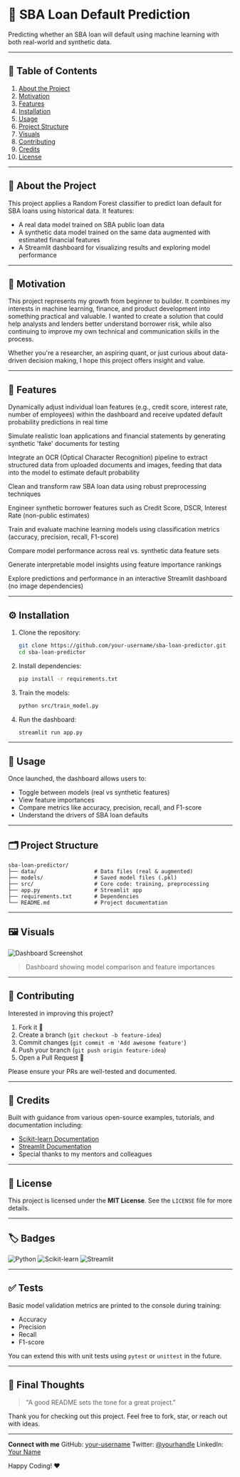# 📌 SBA Loan Default Prediction

Predicting whether an SBA loan will default using machine learning with both real-world and synthetic data.

---

## 📝 Table of Contents

1. [About the Project](#about-the-project)
2. [Motivation](#motivation)
3. [Features](#features)
4. [Installation](#installation)
5. [Usage](#usage)
6. [Project Structure](#project-structure)
7. [Visuals](#visuals)
8. [Contributing](#contributing)
9. [Credits](#credits)
10. [License](#license)

---

## 📖 About the Project

This project applies a Random Forest classifier to predict loan default for SBA loans using historical data. It features:

* A real data model trained on SBA public loan data
* A synthetic data model trained on the same data augmented with estimated financial features
* A Streamlit dashboard for visualizing results and exploring model performance

---

## 🚀 Motivation

This project represents my growth from beginner to builder. It combines my interests in machine learning, finance, and product development into something practical and valuable. I wanted to create a solution that could help analysts and lenders better understand borrower risk, while also continuing to improve my own technical and communication skills in the process.

Whether you're a researcher, an aspiring quant, or just curious about data-driven decision making, I hope this project offers insight and value.

---

## 🌟 Features

Dynamically adjust individual loan features (e.g., credit score, interest rate, number of employees) within the dashboard and receive updated default probability predictions in real time

Simulate realistic loan applications and financial statements by generating synthetic 'fake' documents for testing

Integrate an OCR (Optical Character Recognition) pipeline to extract structured data from uploaded documents and images, feeding that data into the model to estimate default probability

Clean and transform raw SBA loan data using robust preprocessing techniques

Engineer synthetic borrower features such as Credit Score, DSCR, Interest Rate (non-public estimates)

Train and evaluate machine learning models using classification metrics (accuracy, precision, recall, F1-score)

Compare model performance across real vs. synthetic data feature sets

Generate interpretable model insights using feature importance rankings

Explore predictions and performance in an interactive Streamlit dashboard (no image dependencies)

---

## ⚙️ Installation

1. Clone the repository:

   ```bash
   git clone https://github.com/your-username/sba-loan-predictor.git
   cd sba-loan-predictor
   ```

2. Install dependencies:

   ```bash
   pip install -r requirements.txt
   ```

3. Train the models:

   ```bash
   python src/train_model.py
   ```

4. Run the dashboard:

   ```bash
   streamlit run app.py
   ```

---

## 🧠 Usage

Once launched, the dashboard allows users to:

* Toggle between models (real vs synthetic features)
* View feature importances
* Compare metrics like accuracy, precision, recall, and F1-score
* Understand the drivers of SBA loan defaults

---

## 🗂 Project Structure

```
sba-loan-predictor/
├── data/                  # Data files (real & augmented)
├── models/                # Saved model files (.pkl)
├── src/                   # Core code: training, preprocessing
├── app.py                 # Streamlit app
├── requirements.txt       # Dependencies
└── README.md              # Project documentation
```

---

## 🖼 Visuals

![Dashboard Screenshot](https://via.placeholder.com/800x400.png?text=Insert+your+dashboard+image+here)

> Dashboard showing model comparison and feature importances

---

## 🤝 Contributing

Interested in improving this project?

1. Fork it 🍴
2. Create a branch (`git checkout -b feature-idea`)
3. Commit changes (`git commit -m 'Add awesome feature'`)
4. Push your branch (`git push origin feature-idea`)
5. Open a Pull Request 🚀

Please ensure your PRs are well-tested and documented.

---

## 🙌 Credits

Built with guidance from various open-source examples, tutorials, and documentation including:

* [Scikit-learn Documentation](https://scikit-learn.org/stable/)
* [Streamlit Documentation](https://docs.streamlit.io/)
* Special thanks to my mentors and colleagues

---

## 📄 License

This project is licensed under the **MIT License**. See the `LICENSE` file for more details.

---

## 🏷️ Badges

![Python](https://img.shields.io/badge/Python-3.8+-blue)
![Scikit-learn](https://img.shields.io/badge/ML-Scikit--learn-yellow)
![Streamlit](https://img.shields.io/badge/WebApp-Streamlit-red)

---

## ✅ Tests

Basic model validation metrics are printed to the console during training:

* Accuracy
* Precision
* Recall
* F1-score

You can extend this with unit tests using `pytest` or `unittest` in the future.

---

## 🧠 Final Thoughts

> "A good README sets the tone for a great project."

Thank you for checking out this project. Feel free to fork, star, or reach out with ideas.

---

**Connect with me**
GitHub: [your-username](https://github.com/your-username)
Twitter: [@yourhandle](https://twitter.com/yourhandle)
LinkedIn: [Your Name](https://linkedin.com/in/yourname)

Happy Coding! ❤️
